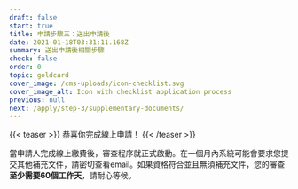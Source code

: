```yaml
---
draft: false
start: true
title: 申請步驟三：送出申請後
date: 2021-01-18T03:31:11.168Z
summary: 送出申請後相關步驟
check: false
order: 0
topic: goldcard
cover_image: /cms-uploads/icon-checklist.svg
cover_image_alt: Icon with checklist application process
previous: null
next: /apply/step-3/supplementary-documents/
---
```

{{< teaser >}}
恭喜你完成線上申請！
{{< /teaser >}}

當申請人完成線上繳費後，審查程序就正式啟動。在一個月內系統可能會要求您提交其他補充文件，請密切查看email。如果資格符合並且無須補充文件，您的審查**至少需要60個工作天**，請耐心等候。